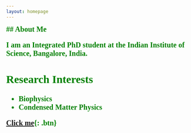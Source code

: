 ```yaml
---
layout: homepage
---
```


<span style="font-family:Geneva;color:green;font-weight:700;font-size:20px"> 
## About Me

I am an Integrated PhD student at the Indian Institute of Science, Bangalore, India.

## Research Interests

- **Biophysics**
- **Condensed Matter Physics**

[Click me](http://phannyd.github.io/resources){: .btn}

</span>
